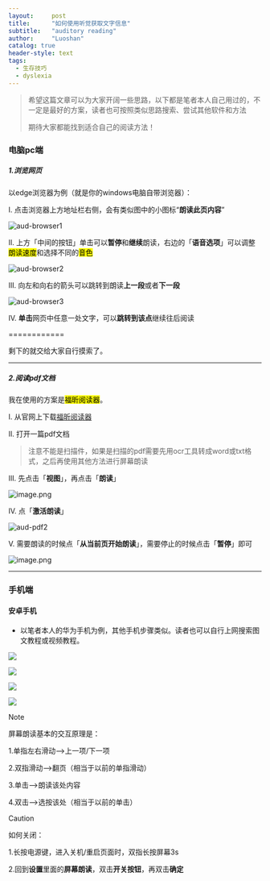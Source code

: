 ```yaml
---
layout:     post
title:      "如何使用听觉获取文字信息"
subtitle:   "auditory reading"
author:     "Luoshan"
catalog: true
header-style: text
tags:
  - 生存技巧
  - dyslexia
---
```


> 希望这篇文章可以为大家开阔一些思路，以下都是笔者本人自己用过的，不一定是最好的方案，读者也可按照类似思路搜索、尝试其他软件和方法
> 
> 期待大家都能找到适合自己的阅读方法！

### 电脑pc端

##### 1.浏览网页

以edge浏览器为例（就是你的windows电脑自带浏览器）：

I. 点击浏览器上方地址栏右侧，会有类似图中的小图标“**朗读此页内容**”

![aud-browser1](https://cdn.jsdelivr.net/gh/xunluoshan/xunluoshan.github.io@master/img/attachment/aud-browser.png)

II. 上方「中间的按钮」单击可以**暂停**和**继续**朗读，右边的「**语音选项**」可以调整<mark>朗读速度</mark>和选择不同的<mark>音色</mark>

![aud-browser2](https://cdn.jsdelivr.net/gh/xunluoshan/xunluoshan.github.io@master/img/attachment/aud-browser2.png)

III. 向左和向右的箭头可以跳转到朗读**上一段**或者**下一段**

![aud-browser3](https://cdn.jsdelivr.net/gh/xunluoshan/xunluoshan.github.io@master/img/attachment/aud-browser3.png)

IV. **单击**网页中任意一处文字，可以**跳转到该点**继续往后阅读

============

剩下的就交给大家自行摸索了。

-----------------------------------------
##### 2.阅读pdf文档

我在使用的方案是<mark>福昕阅读器</mark>。

I. 从官网上下载[福昕阅读器](https://www.foxitsoftware.cn/pdf-reader/)

II. 打开一篇pdf文档

> 注意不能是扫描件，如果是扫描的pdf需要先用ocr工具转成word或txt格式，之后再使用其他方法进行屏幕朗读

III. 先点击「**视图**」，再点击「**朗读**」

![image.png](https://cdn.jsdelivr.net/gh/xunluoshan/xunluoshan.github.io@master/img/attachment/aud-pdf.png)

IV. 点「**激活朗读**」

![aud-pdf2](https://cdn.jsdelivr.net/gh/xunluoshan/xunluoshan.github.io@master/img/attachment/aud-pdf2.png)

V. 需要朗读的时候点「**从当前页开始朗读**」，需要停止的时候点击「**暂停**」即可

![image.png](https://cdn.jsdelivr.net/gh/xunluoshan/xunluoshan.github.io@master/img/attachment/aud-pdf3.png)



-----------------------------
### 手机端

#### 安卓手机

- 以笔者本人的华为手机为例，其他手机步骤类似。读者也可以自行上网搜索图文教程或视频教程。

![](https://purge.jsdelivr.net/gh/xunluoshan/xunluoshan.github.io@master/img/attachment/aud-phone1.jpg)


![](https://cdn.jsdelivr.net/gh/xunluoshan/xunluoshan.github.io@master/img/attachment/aud-phone2.jpg)


![](https://purge.jsdelivr.net/gh/xunluoshan/xunluoshan.github.io@master/img/attachment/aud-phone3.jpg)


![](https://purge.jsdelivr.net/gh/xunluoshan/xunluoshan.github.io@master/img/attachment/aud-phone4.jpg)

>[!NOTE]
>
>屏幕朗读基本的交互原理是：
>
>1.单指左右滑动——>上一项/下一项
>
>2.双指滑动——>翻页（相当于以前的单指滑动）
>
>3.单击——>朗读该处内容
>
>4.双击——>选按该处（相当于以前的单击）

>[!CAUTION]
>
>如何关闭：
>
>1.长按电源键，进入关机/重启页面时，双指长按屏幕3s
>
>2.回到**设置**里面的**屏幕朗读**，双击**开关按钮**，再双击**确定**





